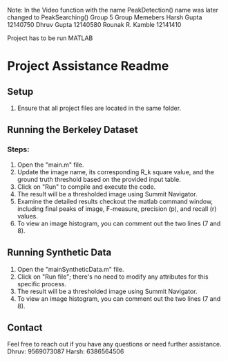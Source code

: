 <!-- Summit Navigator: A Novel Approach for Local Maxima Extraction -->
Note: In the Video function with the name PeakDetection() name was later changed to PeakSearching()
Group 5
Group Memebers 
Harsh Gupta 12140750
Dhruv Gupta 12140580
Rounak R. Kamble 12141410

Project has to be run MATLAB

# Project Assistance Readme
## Setup
1. Ensure that all project files are located in the same folder.

## Running the Berkeley Dataset

### Steps:
1. Open the "main.m" file.
2. Update the image name, its corresponding R_k square value, and the ground truth threshold based on the provided input table.
3. Click on "Run" to compile and execute the code.
4. The result will be a thresholded image using Summit Navigator.
5. Examine the detailed results checkout the matlab command window, including final peaks of image, F-measure, precision (p), and recall (r) values.
6. To view an image histogram, you can comment out the two lines (7 and 8).

## Running Synthetic Data
1. Open the "mainSyntheticData.m" file.
2. Click on "Run file"; there's no need to modify any attributes for this specific process.
3. The result will be a thresholded image using Summit Navigator.
6. To view an image histogram, you can comment out the two lines (7 and 8).

## Contact
Feel free to reach out if you have any questions or need further assistance.
Dhruv: 9569073087
Harsh: 6386564506